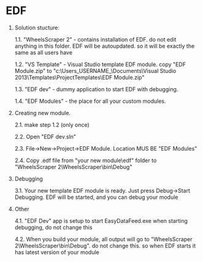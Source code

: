 # EDF 

1. Solution stucture:

	1.1. "WheelsScraper 2" - contains installation of EDF. do not edit anything in this folder. EDF will be autoupdated. so it will be exactly the same as all users have
	
	1.2. "VS Template" - Visual Studio template EDF module. copy "EDF Module.zip" to "c:\Users\_USERNAME_\Documents\Visual Studio 2013\Templates\ProjectTemplates\EDF Module.zip" 
	
	1.3. "EDF dev" - dummy application to start EDF with debugging. 
	
	1.4. "EDF Modules" - the place for all your custom modules. 

2. Creating new module.
	
	2.1. make step 1.2 (only once)
	
	2.2. Open "EDF dev.sln"

	2.3. File->New->Project->EDF Module. Location MUS BE "EDF Modules"

	2.4. Copy .edf file from "your new module\edf" folder to "WheelsScraper 2\WheelsScraper\bin\Debug"

3. Debugging

	3.1. Your new template EDF module is ready. Just press Debug->Start Debugging. EDF will be started, and you can debug your module

4. Other
	
	4.1. "EDF Dev" app is setup to start EasyDataFeed.exe when starting debugging, do not change this

	4.2. When you build your module, all output will go to "WheelsScraper 2\WheelsScraper\bin\Debug". do not change this. so when 
	EDF starts it has latest version of your module
